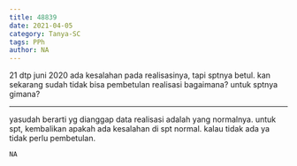 ```yaml
---
title: 48839
date: 2021-04-05
category: Tanya-SC
tags: PPh
author: NA
---
```


21 dtp juni 2020 ada kesalahan pada realisasinya, tapi sptnya betul. kan sekarang sudah tidak bisa pembetulan realisasi bagaimana? untuk sptnya gimana?

---

yasudah berarti yg dianggap data realisasi adalah yang normalnya. untuk spt, kembalikan apakah ada kesalahan di spt normal. kalau tidak ada ya tidak perlu pembetulan.

`NA`
